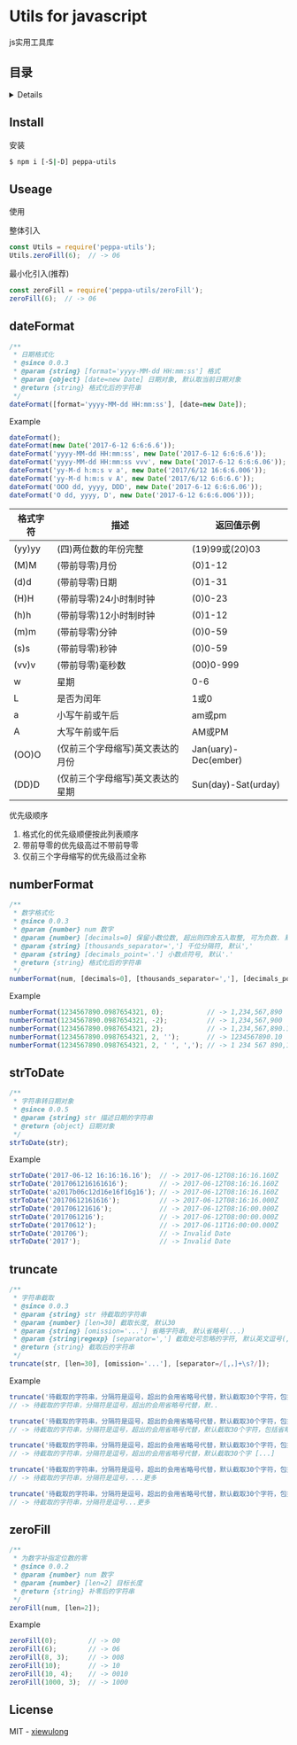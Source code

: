 # Utils for javascript

js实用工具库

## 目录

<details>

* [安装](#install)
* [使用](#useage)
* [日期格式化](#dateFormat)
* [数字格式化](#numberFormat)
* [字符串转日期对象](#strToDate)
* [字符串截取](#truncate)
* [为数字补指定位数的零](#zeroFill)
* [License](#license)

</details>

## Install

安装

```bash
$ npm i [-S|-D] peppa-utils
```

## Useage

使用

整体引入

```js
const Utils = require('peppa-utils');
Utils.zeroFill(6);  // -> 06
```

最小化引入(推荐)

```js
const zeroFill = require('peppa-utils/zeroFill');
zeroFill(6);  // -> 06
```

## dateFormat

```js
/**
 * 日期格式化
 * @since 0.0.3
 * @param {string} [format='yyyy-MM-dd HH:mm:ss'] 格式
 * @param {object} [date=new Date] 日期对象, 默认取当前日期对象
 * @return {string} 格式化后的字符串
 */
dateFormat([format='yyyy-MM-dd HH:mm:ss'], [date=new Date]);
```

Example

```js
dateFormat();                                                           // -> 格式为'yyyy-MM-dd HH:mm:ss'的当前时间
dateFormat(new Date('2017-6-12 6:6:6.6'));                              // -> 2017-06-11 06:06:06
dateFormat('yyyy-MM-dd HH:mm:ss', new Date('2017-6-12 6:6:6.6'));       // -> 2017-06-12 06:06:06
dateFormat('yyyy-MM-dd HH:mm:ss vvv', new Date('2017-6-12 6:6:6.06'));  // -> 2017-06-12 06:06:06 060
dateFormat('yy-M-d h:m:s v a', new Date('2017/6/12 16:6:6.006'));       // -> 17-6-12 5:6:6 6 pm
dateFormat('yy-M-d h:m:s v A', new Date('2017/6/12 6:6:6.6'));          // -> 17-6-12 7:6:6 600 AM
dateFormat('OOO dd, yyyy, DDD', new Date('2017-6-12 6:6:6.06'));        // -> Jul 12, 2017, Mon
dateFormat('O dd, yyyy, D', new Date('2017-6-12 6:6:6.006')));          // -> July 12, 2017, Monday
```

格式字符 | 描述 | 返回值示例
-|-|-
(yy)yy | (四)两位数的年份完整 | (19)99或(20)03
(M)M | (带前导零)月份 | (0)1-12
(d)d | (带前导零)日期 | (0)1-31
(H)H | (带前导零)24小时制时钟 | (0)0-23
(h)h | (带前导零)12小时制时钟 | (0)1-12
(m)m | (带前导零)分钟 | (0)0-59
(s)s | (带前导零)秒钟 | (0)0-59
(vv)v | (带前导零)毫秒数 | (00)0-999
w | 星期 | 0-6
L | 是否为闰年 | 1或0
a | 小写午前或午后 | am或pm
A | 大写午前或午后 | AM或PM
(OO)O | (仅前三个字母缩写)英文表达的月份 | Jan(uary)-Dec(ember)
(DD)D | (仅前三个字母缩写)英文表达的星期 | Sun(day)-Sat(urday)

优先级顺序

1. 格式化的优先级顺便按此列表顺序
2. 带前导零的优先级高过不带前导零
3. 仅前三个字母缩写的优先级高过全称

## numberFormat

```js
/**
 * 数字格式化
 * @since 0.0.3
 * @param {number} num 数字
 * @param {number} [decimals=0] 保留小数位数, 超出则四舍五入取整, 可为负数. 默认0不保留小数
 * @param {string} [thousands_separator=','] 千位分隔符, 默认','
 * @param {string} [decimals_point='.'] 小数点符号, 默认'.'
 * @return {string} 格式化后的字符串
 */
numberFormat(num, [decimals=0], [thousands_separator=','], [decimals_point='.']);
```

Example

```js
numberFormat(1234567890.0987654321, 0);           // -> 1,234,567,890
numberFormat(1234567890.0987654321, -2);          // -> 1,234,567,900
numberFormat(1234567890.0987654321, 2);           // -> 1,234,567,890.10
numberFormat(1234567890.0987654321, 2, '');       // -> 1234567890.10
numberFormat(1234567890.0987654321, 2, ' ', ','); // -> 1 234 567 890,10
```

## strToDate

```js
/**
 * 字符串转日期对象
 * @since 0.0.5
 * @param {string} str 描述日期的字符串
 * @return {object} 日期对象
 */
strToDate(str);
```

Example

```js
strToDate('2017-06-12 16:16:16.16');  // -> 2017-06-12T08:16:16.160Z
strToDate('2017061216161616');        // -> 2017-06-12T08:16:16.160Z
strToDate('a2017b06c12d16e16f16g16'); // -> 2017-06-12T08:16:16.160Z
strToDate('20170612161616');          // -> 2017-06-12T08:16:16.000Z
strToDate('201706121616');            // -> 2017-06-12T08:16:00.000Z
strToDate('2017061216');              // -> 2017-06-12T08:00:00.000Z
strToDate('20170612');                // -> 2017-06-11T16:00:00.000Z
strToDate('201706');                  // -> Invalid Date
strToDate('2017');                    // -> Invalid Date
```

## truncate

```js
/**
 * 字符串截取
 * @since 0.0.3
 * @param {string} str 待截取的字符串
 * @param {number} [len=30] 截取长度, 默认30
 * @param {string} [omission='...'] 省略字符串, 默认省略号(...)
 * @param {string|regexp} [separator=','] 截取处可忽略的字符, 默认英文逗号(,)
 * @return {string} 截取后的字符串
 */
truncate(str, [len=30], [omission='...'], [separator=/[,，]+\s?/]);
```

Example

```js
truncate('待截取的字符串，分隔符是逗号，超出的会用省略号代替，默认截取30个字符，包括省略字符串的长度，可设置。');
// -> 待截取的字符串，分隔符是逗号，超出的会用省略号代替，默..

truncate('待截取的字符串，分隔符是逗号，超出的会用省略号代替，默认截取30个字符，包括省略字符串的长度，可设置。', 60);
// -> 待截取的字符串，分隔符是逗号，超出的会用省略号代替，默认截取30个字符，包括省略字符串的长度，可设置。

truncate('待截取的字符串，分隔符是逗号，超出的会用省略号代替，默认截取30个字符，包括省略字符串的长度，可设置。', 40, ' [...]');
// -> 待截取的字符串，分隔符是逗号，超出的会用省略号代替，默认截取30个字 [...]

truncate('待截取的字符串，分隔符是逗号，超出的会用省略号代替，默认截取30个字符，包括省略字符串的长度，可设置。', 20, '...更多', '');
// -> 待截取的字符串，分隔符是逗号，...更多

truncate('待截取的字符串，分隔符是逗号，超出的会用省略号代替，默认截取30个字符，包括省略字符串的长度，可设置。', 20, '...更多', '，');
// -> 待截取的字符串，分隔符是逗号...更多
```

## zeroFill

```js
/**
 * 为数字补指定位数的零
 * @since 0.0.2
 * @param {number} num 数字
 * @param {number} [len=2] 目标长度
 * @return {string} 补零后的字符串
 */
zeroFill(num, [len=2]);
```

Example

```js
zeroFill(0);        // -> 00
zeroFill(6);        // -> 06
zeroFill(8, 3);     // -> 008
zeroFill(10);       // -> 10
zeroFill(10, 4);    // -> 0010
zeroFill(1000, 3);  // -> 1000
```

## License

MIT - [xiewulong](https://github.com/xiewulong)
